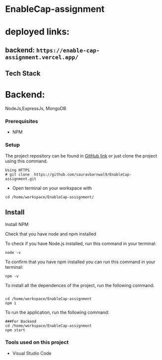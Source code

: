 # EnableCap-assignment

# deployed links:
## backend: ``` https://enable-cap-assignment.vercel.app/ ```


## Tech Stack
# Backend:
NodeJs,ExpressJs, MongoDB


### Prerequisites

- NPM 

### Setup


The project repository can be found in [GitHub link](https://github.com/sauravbarnwal9/EnableCap-assignment/) or just clone the project using this command. 


```
Using HTTPS
# git clone  https://github.com/sauravbarnwal9/EnableCap-assignment.git
```

+ Open terminal on your workspace with

```
cd /home/workspace/EnableCap-assignment/
```


## Install

Install NPM

Check that you have node and npm installed

To check if you have Node.js installed, run this command in your terminal:


```
node -v
```

To confirm that you have npm installed you can run this command in your terminal:


```
npm -v
```


To install all the dependences of the project, run the following command:


```

cd /home/workspace/EnableCap-assignment
npm i
```


To run the application, run the following command:

```
###For Backend
cd /home/workspace/EnableCap-assignment
npm start
```

### Tools used on this project

- Visual Studio Code

